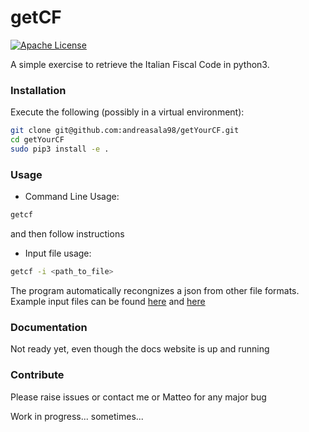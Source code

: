 # getCF
[![Apache License](https://img.shields.io/badge/License-DWTFYW-green.svg)](https://github.com/andreasala98/getCF/blob/master/LICENSE)


A simple exercise to retrieve the Italian Fiscal Code in python3.
### Installation
Execute the following (possibly in a virtual environment):
```bash
git clone git@github.com:andreasala98/getYourCF.git
cd getYourCF
sudo pip3 install -e .
```

### Usage
- Command Line Usage:
```bash
getcf
```
and then follow instructions

- Input file usage:
```bash
getcf -i <path_to_file>
```
The program automatically recongnizes a json from other file formats. Example input files can be found [here](https://github.com/andreasala98/getCF/blob/master/data/example.json) and [here](https://github.com/andreasala98/getCF/blob/master/data/example.txt)

### Documentation
Not ready yet, even though the docs website is up and running

### Contribute
Please raise issues or contact me or Matteo for any major bug


Work in progress... sometimes...
